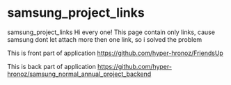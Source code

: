 # samsung_project_links
samsung_project_links
 Hi every one! This page contain only links, cause samsung dont let attach more then one link, so i solved the problem


 This is front part of application https://github.com/hyper-hronoz/FriendsUp
 
 This is back part of application https://github.com/hyper-hronoz/samsung_normal_annual_project_backend
